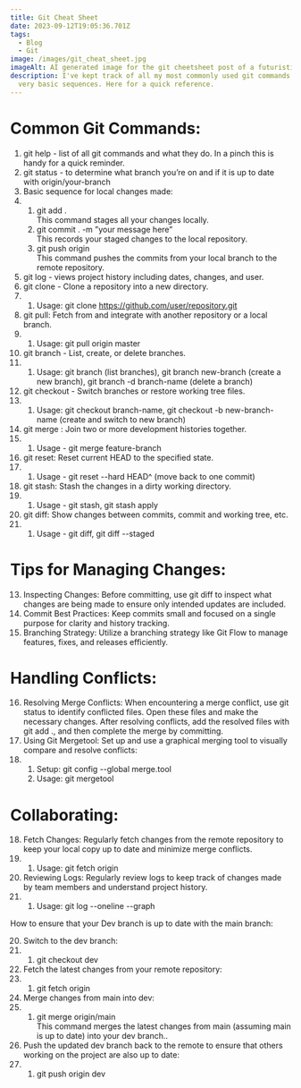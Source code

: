 ```yaml
---
title: Git Cheat Sheet
date: 2023-09-12T19:05:36.701Z
tags:
  - Blog
  - Git
image: /images/git_cheat_sheet.jpg
imageAlt: AI generated image for the git cheetsheet post of a futuristic computer.
description: I've kept track of all my most commonly used git commands and a few
  very basic sequences. Here for a quick reference.
---
```

<!--StartFragment-->

# Common Git Commands:

1. git help - list of all git commands and what they do. In a pinch this is handy for a quick reminder.
2. git status - to determine what branch you’re on and if it is up to date with origin/your-branch
3. Basic sequence for local changes made:
4. 1. git add .\
      This command stages all your changes locally.
   2. git commit . -m ”your message here”\
      This records your staged changes to the local repository.
   3. git push origin <your-branch-name-here>\
      This command pushes the commits from your local branch to the remote repository. 
5. git log - views project history including dates, changes, and user.
6. git clone <url> - Clone a repository into a new directory.
7. 1. Usage: git clone https://github.com/user/repository.git
8. git pull: Fetch from and integrate with another repository or a local branch.
9. 1. Usage: git pull origin master
10. git branch - List, create, or delete branches.
11. 1. Usage: git branch (list branches), git branch new-branch (create a new branch), git branch -d branch-name (delete a branch)
12. git checkout - Switch branches or restore working tree files.
13. 1. Usage: git checkout branch-name, git checkout -b new-branch-name (create and switch to new branch)
14. git merge <branch>: Join two or more development histories together.
15. 1. Usage - git merge feature-branch
16. git reset: Reset current HEAD to the specified state.
17. 1. Usage - git reset --hard HEAD^ (move back to one commit)
18. git stash: Stash the changes in a dirty working directory.
19. 1. Usage - git stash, git stash apply
20. git diff: Show changes between commits, commit and working tree, etc.
21. 1. Usage - git diff, git diff --staged



# Tips for Managing Changes:

13. Inspecting Changes: Before committing, use git diff to inspect what changes are being made to ensure only intended updates are included.
14. Commit Best Practices: Keep commits small and focused on a single purpose for clarity and history tracking.
15. Branching Strategy: Utilize a branching strategy like Git Flow to manage features, fixes, and releases efficiently.

# Handling Conflicts:

16. Resolving Merge Conflicts: When encountering a merge conflict, use git status to identify conflicted files. Open these files and make the necessary changes. After resolving conflicts, add the resolved files with git add ., and then complete the merge by committing.
17. Using Git Mergetool: Set up and use a graphical merging tool to visually compare and resolve conflicts:
18. 1. Setup: git config --global merge.tool <toolname>
    2. Usage: git mergetool

# Collaborating:

18. Fetch Changes: Regularly fetch changes from the remote repository to keep your local copy up to date and minimize merge conflicts.
19. 1. Usage: git fetch origin
20. Reviewing Logs: Regularly review logs to keep track of changes made by team members and understand project history.
21. 1. Usage: git log --oneline --graph





How to ensure that your Dev branch is up to date with the main branch:

20. Switch to the dev branch:
21. 1. git checkout dev
22. Fetch the latest changes from your remote repository:
23. 1. git fetch origin
24. Merge changes from main into dev:
25. 1. git merge origin/main\
       This command merges the latest changes from main (assuming main is up to date) into your dev branch..
26. Push the updated dev branch back to the remote to ensure that others working on the project are also up to date:
27. 1. git push origin dev

<!--EndFragment-->
